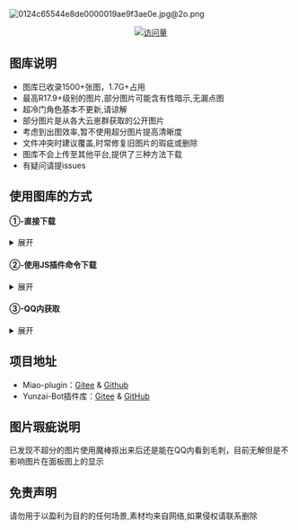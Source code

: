 ![0124c65544e8de0000019ae9f3ae0e.jpg@2o.png](https://s2.loli.net/2023/12/19/IKRZud23Sl7pjq1.png)
<div align="center"> 
  
  [![访问量](https://profile-counter.glitch.me/Miao-Plugin-MBT/count.svg)](https://github.com/GuGuNiu/Miao-Plugin-MBT)
</div>

## 图库说明
- 图库已收录1500+张图，1.7G+占用<br>
- 最高R17.9+级别的图片,部分图片可能含有性暗示,无漏点图<br>
- 超冷门角色基本不更新,请谅解<br>
- 部分图片是从各大云崽群获取的公开图片<br>
- 考虑到出图效率,暂不使用超分图片提高清晰度<br>
- 文件冲突时建议覆盖,时常修复旧图片的瑕疵或删除<br>
- 图库不会上传至其他平台,提供了三种方法下载<br>
- 有疑问请提issues<br>

## 使用图库的方式

#### ①-直接下载
<details>
    <summary>展开</summary>
  
     任意位置创建一个文件夹，在文件夹中打开[命令行/终端]，输入以下内容

     `git clone --depth=1 https://github.com/GuGuNiu/Miao-Plugin-MBT ./`

     将内容复制至本体的`/plugins/miao-plugin/resources/profile`目录下

</details>

#### ②-使用JS插件命令下载
 <details>
  <summary>展开</summary>
  
   #####       <p align="center" font color="green"><b><ins>[在本体根目录打打开````命令行/终端````输入以下命令]</ins></b></p>

      `curl -o "./plugins/example/MarryGuGuNiu.js" "https://mirror.ghproxy.com/https://raw.githubusercontent.com/LinBoyan/SomeJsforMiaoYunzai/main/MarryGuGuNiu.js"`

   #####       <p align="center">向机器人发送`#下载咕咕牛图包`后耐心等待若干分钟。后续可通过`#(强制)更新咕咕牛图包`拉取最新图包。</p>   

   #####       <p align="center">指令执行后会自动将图包拷贝至喵喵插件内，也可发送`#启用咕咕牛图包`重新拷贝。</p>  

</details>

#### ③-QQ内获取
<details>
      <summary>展开</summary>
  
      添加机器人好友,可以使用#xx面板图列表 获取全部图片
      
      【怡露-106205736】
      
      机器人是实时更新,仓库大概一周到三周更新一次 
</details>
  
## 项目地址

* Miao-plugin：[Gitee](https://gitee.com/yoimiya-kokomi/miao-plugin) & [Github](https://github.com/yoimiya-kokomi/miao-plugin)
* Yunzai-Bot插件库：[Gitee](https://gitee.com/Hikari666/Yunzai-Bot-plugins-index) & [GitHub](https://github.com/HiArcadia/Yunzai-Bot-plugins-index)

## 图片瑕疵说明
已发现不超分的图片使用魔棒抠出来后还是能在QQ内看到毛刺，目前无解但是不影响图片在面板图上的显示

## 免责声明
请勿用于以盈利为目的的任何场景,素材均来自网络,如果侵权请联系删除
